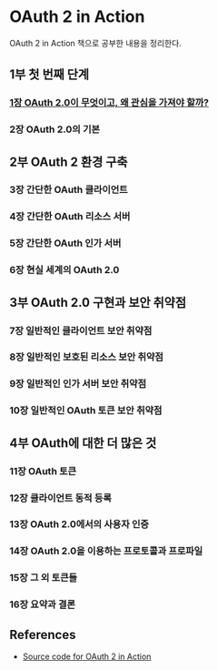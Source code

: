 # OAuth 2 in Action

OAuth 2 in Action 책으로 공부한 내용을 정리한다.

## 1부 첫 번째 단계

### [1장 OAuth 2.0이 무엇이고, 왜 관심을 가져야 할까?](1장/README.md)

### 2장 OAuth 2.0의 기본

## 2부 OAuth 2 환경 구축

### 3장 간단한 OAuth 클라이언트

### 4장 간단한 OAuth 리소스 서버

### 5장 간단한 OAuth 인가 서버

### 6장 현실 세계의 OAuth 2.0

## 3부 OAuth 2.0 구현과 보안 취약점

### 7장 일반적인 클라이언트 보안 취약점

### 8장 일반적인 보호된 리소스 보안 취약점

### 9장 일반적인 인가 서버 보안 취약점

### 10장 일반적인 OAuth 토큰 보안 취약점

## 4부 OAuth에 대한 더 많은 것

### 11장 OAuth 토큰

### 12장 클라이언트 동적 등록

### 13장 OAuth 2.0에서의 사용자 인증

### 14장 OAuth 2.0을 이용하는 프로토콜과 프로파일

### 15장 그 외 토큰들

### 16장 요약과 결론

## References

- [Source code for OAuth 2 in Action](https://github.com/oauthinaction/oauth-in-action-code)
